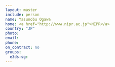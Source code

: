 ```yaml
---
layout: master
include: person
name: Yasunobu Ogawa
home: <a href="http://www.nipr.ac.jp">NIPR</a>
country: "JP"
photo:
email:
phone:
on_contract: no
groups:
  e3ds-sg:
---
```

